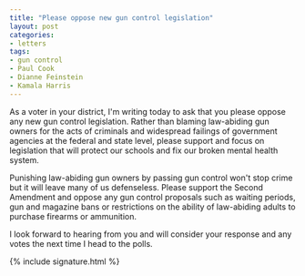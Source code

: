 ```yaml
---
title: "Please oppose new gun control legislation"
layout: post
categories:
- letters
tags:
- gun control
- Paul Cook
- Dianne Feinstein
- Kamala Harris
---
```


As a voter in your district, I'm writing today to ask that you please oppose any new gun control legislation. Rather than blaming law-abiding gun owners for the acts of criminals and widespread failings of government agencies at the federal and state level, please support and focus on legislation that will protect our schools and fix our broken mental health system.

Punishing law-abiding gun owners by passing gun control won't stop crime but it will leave many of us defenseless. Please support the Second Amendment and oppose any gun control proposals such as waiting periods, gun and magazine bans or restrictions on the ability of law-abiding adults to purchase firearms or ammunition.

I look forward to hearing from you and will consider your response and any votes the next time I head to the polls.

{% include signature.html %}
